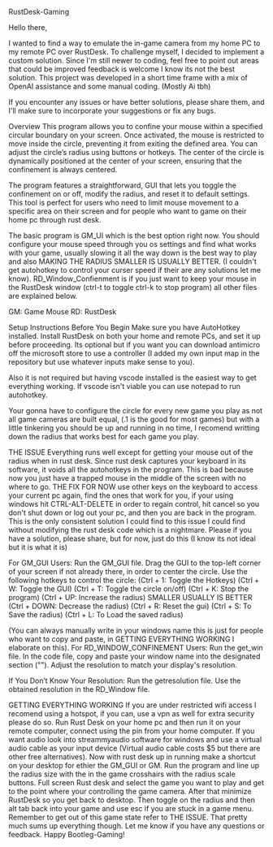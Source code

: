RustDesk-Gaming

Hello there,

I wanted to find a way to emulate the in-game camera from my home PC to my remote PC over RustDesk. To challenge myself, I decided to implement a custom solution. Since I'm still newer to coding, feel free to point out areas that could be improved feedback is welcome I know its not the best solution. This project was developed in a short time frame with a mix of OpenAI assistance and some manual coding.
(Mostly Ai tbh)

If you encounter any issues or have better solutions, please share them, and I'll make sure to incorporate your suggestions or fix any bugs.

Overview
This program allows you to confine your mouse within a specified circular boundary on your screen. Once activated, the mouse is restricted to move inside the circle, preventing it from exiting the defined area. You can adjust the circle’s radius using buttons or hotkeys. The center of the circle is dynamically positioned at the center of your screen, ensuring that the confinement is always centered.

The program features a straightforward, GUI that lets you toggle the confinement on or off, modify the radius, and reset it to default settings. This tool is perfect for users who need to limit mouse movement to a specific area on their screen and for people who want to game on their home pc through rust desk.

The basic program is GM_UI which is the best option right now.
You should configure your mouse speed through you os settings and find what works with your game, usually slowing it all the way down is the best way to play and also MAKING THE RADIUS SMALLER IS USUALLY BETTER. (I couldn't get autohotkey to control your curser speed if their are any solutions let me know).
RD_Window_Confienment is if you just want to keep your mouse in the RustDesk window (ctrl-t to toggle ctrl-k to stop program)
all other files are explained below.

GM: Game Mouse
RD: RustDesk

Setup Instructions
Before You Begin
Make sure you have AutoHotkey installed.
Install RustDesk on both your home and remote PCs, and set it up before proceeding.
Its optional but if you want you can download antimicro off the microsoft store to use a controller (I added my own input map in the repository but use whatever inputs make sense to you). 

Also it is not required but having vscode installed is the easiest way to get everything working. If vscode isn't viable you can use notepad to run autohotkey. 

Your gonna have to configure the circle for every new game you play as not all game cameras are built equal, (.1 is the good for most games) but with a little tinkering you should be up and running in no time, I recomend writting down the radius that works best for each game you play. 

THE ISSUE 
Everything runs well except for getting your mouse out of the radius when in rust desk. Since rust desk captures your keyboard in its software, it voids all the autohotkeys in the program. This is bad because now you just have a trapped mouse in the middle of the screen with no where to go. THE FIX FOR NOW use other keys on the keyboard to access your current pc again, find the ones that work for you, if your using windows hit CTRL-ALT-DELETE in order to regain control, hit cancel so you don't shut down or log out your pc, and then you are back in the program. This is the only consistent solution I could find to this issue I could find without modifying the rust desk code which is a nightmare. Please if you have a solution, please share, but for now, just do this (I know its not ideal but it is what it is) 

For GM_GUI Users:
Run the GM_GUI file.
Drag the GUI to the top-left corner of your screen if not already there, in order to center the circle.
Use the following hotkeys to control the circle:
(Ctrl + 1: Toggle the Hotkeys)
(Ctrl + W: Toggle the GUI)
(Ctrl + T: Toggle the circle on/off)
(Ctrl + K: Stop the program)
(Ctrl + UP: Increase the radius) SMALLER USUALLY IS BETTER 
(Ctrl + DOWN: Decrease the radius)
(Ctrl + R: Reset the gui)
(Ctrl + S: To Save the radius)
(Ctrl + L: To Load the saved radius)

(You can always manually write in your windows name this is just for people who want to copy and paste, in GETTING EVERYTHING WORKING I elaborate on this).
For RD_WINDOW_CONFINEMENT Users:
Run the get_win file.
In the code file, copy and paste your window name into the designated section ("").
Adjust the resolution to match your display's resolution.

If You Don’t Know Your Resolution:
Run the getresolution file.
Use the obtained resolution in the RD_Window file.

GETTING EVERYTHING WORKING
If you are under restricted wifi access I recomend using a hotspot, if you can, use a vpn as well for extra security please do so. Run Rust Desk on your home pc and then run it on your remote computer, connect using the pin from your home computer. If you want audio look into streammyaudio software for windows and use a virtual audio cable as your input device (Virtual audio cable costs $5 but there are other free alternatives). Now with rust desk up in running make a shortcut on your desktop for ethier the GM_GUI or GM. Run the program and line up the radius size with the in the game crosshairs with the radius scale buttons. Full screen Rust desk and select the game you want to play and get to the point where your controlling the game camera. After that minimize RustDesk so you get  back to desktop. Then toggle on the radius and then alt tab back into your game and use esc if you are stuck in a game menu. Remember to get out of this game state refer to THE ISSUE. That pretty much sums up everything though. Let me know if you have any questions or feedback. Happy Bootleg-Gaming!
